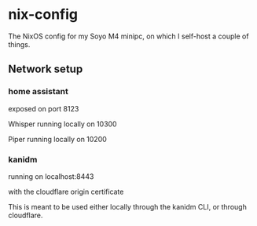 # nix-config

The NixOS config for my Soyo M4 minipc, on which I self-host a couple of things.

## Network setup

### home assistant

exposed on port 8123

Whisper running locally on 10300

Piper running locally on 10200

### kanidm

running on localhost:8443

with the cloudflare origin certificate

This is meant to be used either locally through the kanidm CLI, or through cloudflare.
